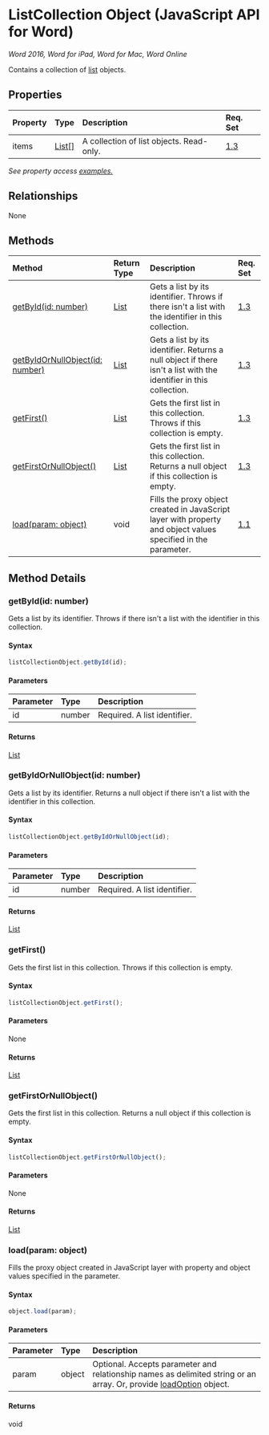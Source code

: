 # ListCollection Object (JavaScript API for Word)

_Word 2016, Word for iPad, Word for Mac, Word Online_

Contains a collection of [list](list.md) objects.

## Properties

| Property	   | Type	|Description| Req. Set|
|:---------------|:--------|:----------|:----|
|items|[List[]](list.md)|A collection of list objects. Read-only.|[1.3](../requirement-sets/word-api-requirement-sets.md)|

_See property access [examples.](#property-access-examples)_

## Relationships
None


## Methods

| Method		   | Return Type	|Description| Req. Set|
|:---------------|:--------|:----------|:----|
|[getById(id: number)](#getbyidid-number)|[List](list.md)|Gets a list by its identifier. Throws if there isn't a list with the identifier in this collection.|[1.3](../requirement-sets/word-api-requirement-sets.md)|
|[getByIdOrNullObject(id: number)](#getbyidornullobjectid-number)|[List](list.md)|Gets a list by its identifier. Returns a null object if there isn't a list with the identifier in this collection.|[1.3](../requirement-sets/word-api-requirement-sets.md)|
|[getFirst()](#getfirst)|[List](list.md)|Gets the first list in this collection. Throws if this collection is empty.|[1.3](../requirement-sets/word-api-requirement-sets.md)|
|[getFirstOrNullObject()](#getfirstornullobject)|[List](list.md)|Gets the first list in this collection. Returns a null object if this collection is empty.|[1.3](../requirement-sets/word-api-requirement-sets.md)|
|[load(param: object)](#loadparam-object)|void|Fills the proxy object created in JavaScript layer with property and object values specified in the parameter.|[1.1](../requirement-sets/word-api-requirement-sets.md)|

## Method Details


### getById(id: number)
Gets a list by its identifier. Throws if there isn't a list with the identifier in this collection.

#### Syntax
```js
listCollectionObject.getById(id);
```

#### Parameters
| Parameter	   | Type	|Description|
|:---------------|:--------|:----------|
|id|number|Required. A list identifier.|

#### Returns
[List](list.md)

### getByIdOrNullObject(id: number)
Gets a list by its identifier. Returns a null object if there isn't a list with the identifier in this collection.

#### Syntax
```js
listCollectionObject.getByIdOrNullObject(id);
```

#### Parameters
| Parameter	   | Type	|Description|
|:---------------|:--------|:----------|
|id|number|Required. A list identifier.|

#### Returns
[List](list.md)

### getFirst()
Gets the first list in this collection. Throws if this collection is empty.

#### Syntax
```js
listCollectionObject.getFirst();
```

#### Parameters
None

#### Returns
[List](list.md)

### getFirstOrNullObject()
Gets the first list in this collection. Returns a null object if this collection is empty.

#### Syntax
```js
listCollectionObject.getFirstOrNullObject();
```

#### Parameters
None

#### Returns
[List](list.md)

### load(param: object)
Fills the proxy object created in JavaScript layer with property and object values specified in the parameter.

#### Syntax
```js
object.load(param);
```

#### Parameters
| Parameter	   | Type	|Description|
|:---------------|:--------|:----------|
|param|object|Optional. Accepts parameter and relationship names as delimited string or an array. Or, provide [loadOption](loadoption.md) object.|

#### Returns
void
